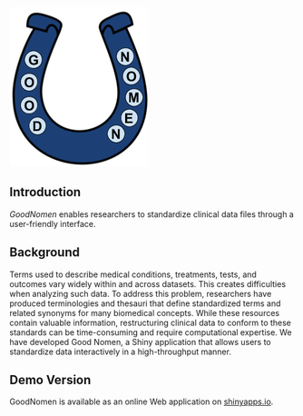 ![GoodNomen logo](logo.png)

## Introduction

*GoodNomen* enables researchers to standardize clinical data files through a user-friendly interface.

## Background
Terms used to describe medical conditions, treatments, tests, and outcomes vary widely within and across datasets. This creates difficulties when analyzing such data. To address this problem, researchers have produced terminologies and thesauri that define standardized terms and related synonyms for many biomedical concepts. While these resources contain valuable information, restructuring clinical data to conform to these standards can be time-consuming and require computational expertise. We have developed Good Nomen, a Shiny application that allows users to standardize data interactively in a high-throughput manner.

## Demo Version
GoodNomen is available as an online Web application on [shinyapps.io](https://parkerac.shinyapps.io/shiny_app/).
